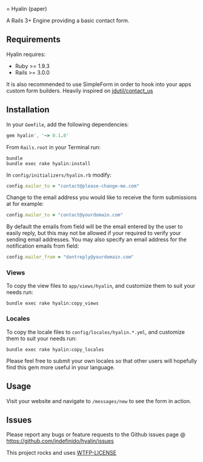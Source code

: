 = Hyalin (paper)

A Rails 3+ Engine providing a basic contact form.

## Requirements

Hyalin requires:

* Ruby >= 1.9.3
* Rails >= 3.0.0

It is also recommended to use SimpleForm in order to hook into your apps custom form builders.
Heavily inspired on [jdutil/contact_us](https://github.com/jdutil/contact_us)

## Installation

In your `Gemfile`, add the following dependencies:

```ruby
gem hyalin', '~> 0.1.0'
```

From `Rails.root` in your Terminal run:

```shell
bundle
bundle exec rake hyalin:install
```

In `config/initializers/hyalin.rb` modify:

```ruby
config.mailer_to = "contact@please-change-me.com"
```

Change to the email address you would like to receive the form submissions at for example:

```ruby
config.mailer_to = "contact@yourdomain.com"
```

By default the emails from field will be the email entered by the user to easily reply, but this may not be allowed if your required to verify your sending email addresses.
You may also specify an email address for the notification emails from field:

```ruby
config.mailer_from = "dontreply@yourdomain.com"
```


### Views

To copy the view files to `app/views/hyalin`, and customize them to suit your needs run:

```shell
bundle exec rake hyalin:copy_views
```

### Locales

To copy the locale files to `config/locales/hyalin.*.yml`, and customize them to suit your needs run:

```shell
bundle exec rake hyalin:copy_locales
```

Please feel free to submit your own locales so that other users will hopefully find this gem more useful in your language.


## Usage

Visit your website and navigate to `/messages/new` to see the form in action.

## Issues

Please report any bugs or feature requests to the Github issues page @
https://github.com/indefinido/hyalin/issues


This project rocks and uses [WTFP-LICENSE](http://www.wtfpl.net)

